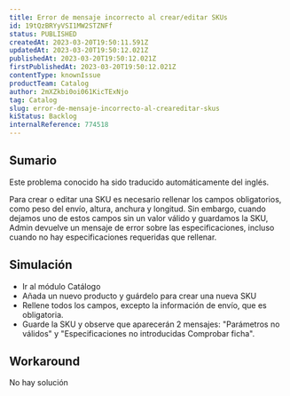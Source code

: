 ```yaml
---
title: Error de mensaje incorrecto al crear/editar SKUs
id: 19tQzBRYyVSI1MW2STZNFf
status: PUBLISHED
createdAt: 2023-03-20T19:50:11.591Z
updatedAt: 2023-03-20T19:50:12.021Z
publishedAt: 2023-03-20T19:50:12.021Z
firstPublishedAt: 2023-03-20T19:50:12.021Z
contentType: knownIssue
productTeam: Catalog
author: 2mXZkbi0oi061KicTExNjo
tag: Catalog
slug: error-de-mensaje-incorrecto-al-creareditar-skus
kiStatus: Backlog
internalReference: 774518
---
```


## Sumario

<div class="alert alert-info">
  <p>Este problema conocido ha sido traducido automáticamente del inglés.</p>
</div>


Para crear o editar una SKU es necesario rellenar los campos obligatorios, como peso del envío, altura, anchura y longitud. Sin embargo, cuando dejamos uno de estos campos sin un valor válido y guardamos la SKU, Admin devuelve un mensaje de error sobre las especificaciones, incluso cuando no hay especificaciones requeridas que rellenar.



##

## Simulación



- Ir al módulo Catálogo
- Añada un nuevo producto y guárdelo para crear una nueva SKU
- Rellene todos los campos, excepto la información de envío, que es obligatoria.
- Guarde la SKU y observe que aparecerán 2 mensajes: "Parámetros no válidos" y "Especificaciones no introducidas Comprobar ficha".



## Workaround


No hay solución




